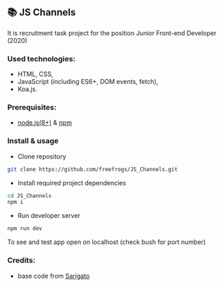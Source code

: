 ## :books: JS Channels

It is recruitment task project for the position Junior Front-end Developer (2020)

### Used technologies:
* HTML, CSS,
* JavaScript (including ES6+, DOM events, fetch),
* Koa.js.

### Prerequisites:
* [node.js(8+)](https://nodejs.org/en/) & [npm](https://www.npmjs.com/get-npm)

### Install & usage
* Clone repository 
```bash
git clone https://github.com/freefrogs/JS_Channels.git
```
* Install required project dependencies
```bash
cd JS_Channels
npm i
```
* Run developer server
```bash
npm run dev
```
To see and test app open on localhost (check bush for port number)

### Credits:
* base code from [Sarigato](http://www.sarigato.com/)